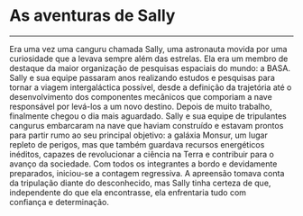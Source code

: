 # As aventuras de Sally

---

Era uma vez uma canguru chamada Sally, uma astronauta movida por uma curiosidade que a levava sempre além das estrelas.
Ela era um membro de destaque da maior organização de pesquisas espaciais do mundo: a BASA. Sally e sua equipe passaram anos realizando estudos e pesquisas para tornar a viagem intergaláctica possível, desde a definição da trajetória até o desenvolvimento dos componentes mecânicos que comporiam a nave responsável por levá-los a um novo destino.
Depois de muito trabalho, finalmente chegou o dia mais aguardado. Sally e sua equipe de tripulantes cangurus embarcaram na nave que haviam construído e estavam prontos para partir rumo ao seu principal objetivo: a galáxia Monsur, um lugar repleto de perigos, mas que também guardava recursos energéticos inéditos, capazes de revolucionar a ciência na Terra e contribuir para o avanço da sociedade.
Com todos os integrantes a bordo e devidamente preparados, iniciou-se a contagem regressiva. A apreensão tomava conta da tripulação diante do desconhecido, mas Sally tinha certeza de que, independente do que ela encontrasse, ela enfrentaria tudo com confiança e determinação.

